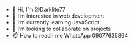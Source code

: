 - 👋 Hi, I’m @Darklite77
- 👀 I’m interested in web development
- 🌱 I’m currently learning JavaScript
- 💞️ I’m looking to collaborate on projects
- 📫 How to reach me WhatsApp 09077635894

<!---
Darklite77/Darklite77 is a ✨ special ✨ repository because its `README.md` (this file) appears on your GitHub profile.
You can click the Preview link to take a look at your changes.
--->
